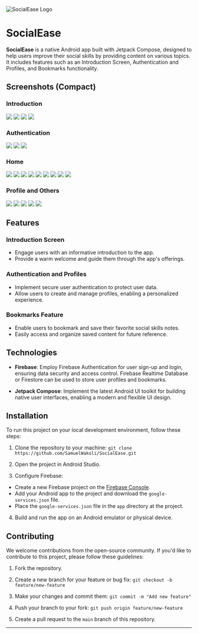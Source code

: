 <img src="/home/sam/StudioProjects/SocialEase/app/src/main/res/mipmap-xxxhdpi/ic_launcher_round.webp" title="SocialEase Logo"/>

# SocialEase

**SocialEase** is a native Android app built with Jetpack Compose, designed to help users improve their social skills by providing content on various topics. It includes features such as an Introduction Screen, Authentication and Profiles, and Bookmarks functionality.

## Screenshots (Compact)

### Introduction
<img src="/home/sam/StudioProjects/SocialEase/screenshots/compact/intro_screen_1.png"/>
<img src="/home/sam/StudioProjects/SocialEase/screenshots/compact/intro_screen_2.png"/>
<img src="/home/sam/StudioProjects/SocialEase/screenshots/compact/intro_screen_3.png"/>
<img src="/home/sam/StudioProjects/SocialEase/screenshots/compact/intro_screen_4.png"/>

### Authentication
<img src="/home/sam/StudioProjects/SocialEase/screenshots/compact/sign_in_screen.png"/>
<img src="/home/sam/StudioProjects/SocialEase/screenshots/compact/create_account_screen.png"/>
<img src="/home/sam/StudioProjects/SocialEase/screenshots/compact/forgot_password_screen.png"/>

### Home
<img src="/home/sam/StudioProjects/SocialEase/screenshots/compact/home_screen.png"/>
<img src="/home/sam/StudioProjects/SocialEase/screenshots/compact/drawer.png"/>
<img src="/home/sam/StudioProjects/SocialEase/screenshots/compact/sub_topics_screen.png"/>
<img src="/home/sam/StudioProjects/SocialEase/screenshots/compact/search_screen.png"/>
<img src="/home/sam/StudioProjects/SocialEase/screenshots/compact/search_screen_2.png"/>
<img src="/home/sam/StudioProjects/SocialEase/screenshots/compact/reading_screen.png"/>
<img src="/home/sam/StudioProjects/SocialEase/screenshots/compact/reading_screen_2.png"/>
<img src="/home/sam/StudioProjects/SocialEase/screenshots/compact/bookmarks_screen.png"/>
<img src="/home/sam/StudioProjects/SocialEase/screenshots/compact/share_intent.png"/>

### Profile and Others
![](/home/sam/StudioProjects/SocialEase/screenshots/compact/profile_screen.png)
![](/home/sam/StudioProjects/SocialEase/screenshots/compact/logout_dialog.png)
![](/home/sam/StudioProjects/SocialEase/screenshots/compact/delete_account_dialog.png)
![](/home/sam/StudioProjects/SocialEase/screenshots/compact/feedback_screen.png)
![](/home/sam/StudioProjects/SocialEase/screenshots/compact/about_screen.png)

## Features

### Introduction Screen
- Engage users with an informative introduction to the app.
- Provide a warm welcome and guide them through the app's offerings.

### Authentication and Profiles
- Implement secure user authentication to protect user data.
- Allow users to create and manage profiles, enabling a personalized experience.

### Bookmarks Feature
- Enable users to bookmark and save their favorite social skills notes.
- Easily access and organize saved content for future reference.

## Technologies
- **Firebase**: Employ Firebase Authentication for user sign-up and login, ensuring data security and access control. Firebase Realtime Database or Firestore can be used to store user profiles and bookmarks.

- **Jetpack Compose**: Implement the latest Android UI toolkit for building native user interfaces, enabling a modern and flexible UI design.

## Installation

To run this project on your local development environment, follow these steps:

1. Clone the repository to your machine:
`git clone https://github.com/SamuelWakoli/SocialEase.git`

2. Open the project in Android Studio.

3. Configure Firebase:
- Create a new Firebase project on the [Firebase Console](https://console.firebase.google.com/).
- Add your Android app to the project and download the `google-services.json` file.
- Place the `google-services.json` file in the `app` directory at the project.

4. Build and run the app on an Android emulator or physical device.

## Contributing

We welcome contributions from the open-source community. If you'd like to contribute to this project, please follow these guidelines:

1. Fork the repository.

2. Create a new branch for your feature or bug fix:
`git checkout -b feature/new-feature`

3. Make your changes and commit them:
`git commit -m "Add new feature"`

4. Push your branch to your fork:
`git push origin feature/new-feature`

5. Create a pull request to the `main` branch of this repository.

---
